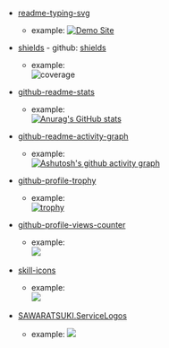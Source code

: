 - [readme-typing-svg](https://github.com/denvercoder1/readme-typing-svg)
  - example:
      [![Demo Site](https://user-images.githubusercontent.com/20955511/183703055-42ec8754-d84c-414f-8132-a02974224aa1.gif "Demo Site")](https://readme-typing-svg.demolab.com/demo/)
  
- [shields](https://shields.io/) - github: [shields](https://github.com/badges/shields)   
  - example:   
      ![coverage](https://img.shields.io/badge/coverage-80%25-yellowgreen)
  
- [github-readme-stats](https://github.com/anuraghazra/github-readme-stats) 
  - example:   
      [![Anurag's GitHub stats](https://github-readme-stats.vercel.app/api?username=anuraghazra)](https://github.com/anuraghazra/github-readme-stats)
    
- [github-readme-activity-graph](https://github.com/Ashutosh00710/github-readme-activity-graph) 
  - example:   
      [![Ashutosh's github activity graph](https://github-readme-activity-graph.vercel.app/graph?username=Ashutosh00710)](https://github.com/ashutosh00710/github-readme-activity-graph)
  
- [github-profile-trophy](https://github.com/ryo-ma/github-profile-trophy) 
  - example:   
      [![trophy](https://github-profile-trophy.vercel.app/?username=ryo-ma)](https://github.com/ryo-ma/github-profile-trophy)
  
- [github-profile-views-counter](https://github.com/antonkomarev/github-profile-views-counter) 
  - example:   
      ![](https://komarev.com/ghpvc/?username=your-github-username)
  
- [skill-icons](https://github.com/tandpfun/skill-icons)
  - example:   
      [![](https://skillicons.dev/icons?i=js,html,css,wasm)](https://skillicons.dev)

- [SAWARATSUKI.ServiceLogos](https://github.com/jonacruz89/SAWARATSUKI.ServiceLogos)
  - example:
      ![](https://github.com/jonacruz89/SAWARATSUKI.ServiceLogos/blob/main/Vue/Vue.png)
